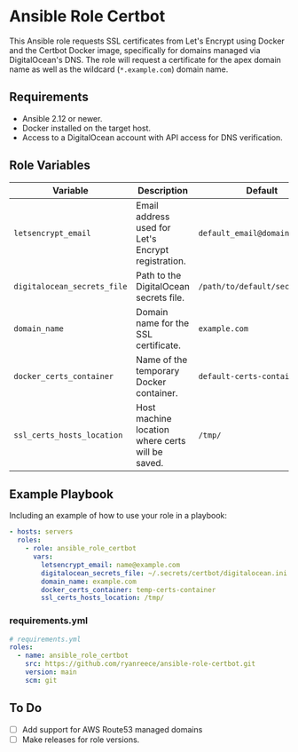 # Ansible Role Certbot

This Ansible role requests SSL certificates from Let's Encrypt using Docker and the Certbot Docker image, specifically for domains managed via DigitalOcean's DNS. The role will request a certificate for the apex domain name as well as the wildcard (`*.example.com`) domain name.

## Requirements

- Ansible 2.12 or newer.
- Docker installed on the target host.
- Access to a DigitalOcean account with API access for DNS verification.

## Role Variables

| Variable                    | Description                                        | Default                         |
|-----------------------------|----------------------------------------------------|---------------------------------|
| `letsencrypt_email`         | Email address used for Let's Encrypt registration. | `default_email@domain.com`      |
| `digitalocean_secrets_file` | Path to the DigitalOcean secrets file.             | `/path/to/default/secrets.ini`  |
| `domain_name`               | Domain name for the SSL certificate.               | `example.com`                   |
| `docker_certs_container`    | Name of the temporary Docker container.            | `default-certs-container`       |
| `ssl_certs_hosts_location`  | Host machine location where certs will be saved.   | `/tmp/`                         |

## Example Playbook

Including an example of how to use your role in a playbook:

```yaml
- hosts: servers
  roles:
    - role: ansible_role_certbot
      vars:
        letsencrypt_email: name@example.com
        digitalocean_secrets_file: ~/.secrets/certbot/digitalocean.ini
        domain_name: example.com
        docker_certs_container: temp-certs-container
        ssl_certs_hosts_location: /tmp/
```

### requirements.yml

```yaml
# requirements.yml
roles:
  - name: ansible_role_certbot
    src: https://github.com/ryanreece/ansible-role-certbot.git
    version: main
    scm: git
```

## To Do
- [ ] Add support for AWS Route53 managed domains
- [ ] Make releases for role versions.
